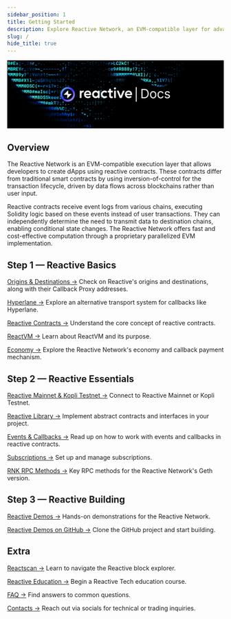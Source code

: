 ```yaml
---
sidebar_position: 1
title: Getting Started
description: Explore Reactive Network, an EVM-compatible layer for advanced dApps. Learn about Reactive Smart Contracts that use data flows from multiple blockchains. Get started with setup, development and testing, and our unique architecture.
slug: /
hide_title: true
---
```


![Reactive Network Docs Image](./img/reactive-docs.jpg)

## Overview

The Reactive Network is an EVM-compatible execution layer that allows developers to create dApps using reactive contracts. These contracts differ from traditional smart contracts by using inversion-of-control for the transaction lifecycle, driven by data flows across blockchains rather than user input.

Reactive contracts receive event logs from various chains, executing Solidity logic based on these events instead of user transactions. They can independently determine the need to transmit data to destination chains, enabling conditional state changes. The Reactive Network offers fast and cost-effective computation through a proprietary parallelized EVM implementation.

## Step 1 — Reactive Basics

[Origins & Destinations →](./origins-and-destinations.mdx) Check on Reactive's origins and destinations, along with their Callback Proxy addresses.

[Hyperlane →](./hyperlane.mdx) Explore an alternative transport system for callbacks like Hyperlane.

[Reactive Contracts →](./reactive-smart-contracts.md) Understand the core concept of reactive contracts.

[ReactVM →](./reactvm.md) Learn about ReactVM and its purpose.

[Economy →](./economy) Explore the Reactive Network's economy and callback payment mechanism.

## Step 2 — Reactive Essentials

[Reactive Mainnet & Kopli Testnet →](./reactive-mainnet.mdx) Connect to Reactive Mainnet or Kopli Testnet.

[Reactive Library →](./reactive-lib.mdx) Implement abstract contracts and interfaces in your project.

[Events & Callbacks →](./events-and-callbacks.md) Read up on how to work with events and callbacks in reactive contracts. 

[Subscriptions →](./subscriptions.md) Set up and manage subscriptions.

[RNK RPC Methods →](./rnk-rpc-methods.md) Key RPC methods for the Reactive Network's Geth version.

## Step 3 — Reactive Building

[Reactive Demos →](./demos.md) Hands-on demonstrations for the Reactive Network. 

[Reactive Demos on GitHub →](https://github.com/Reactive-Network/reactive-smart-contract-demos) Clone the GitHub project and start building.

## Extra

[Reactscan →](./reactscan.md) Learn to navigate the Reactive block explorer.

[Reactive Education →](../education/introduction/index.md) Begin a Reactive Tech education course.

[FAQ →](./faq.md) Find answers to common questions.

[Contacts →](../contacts/index.md) Reach out via socials for technical or trading inquiries.

